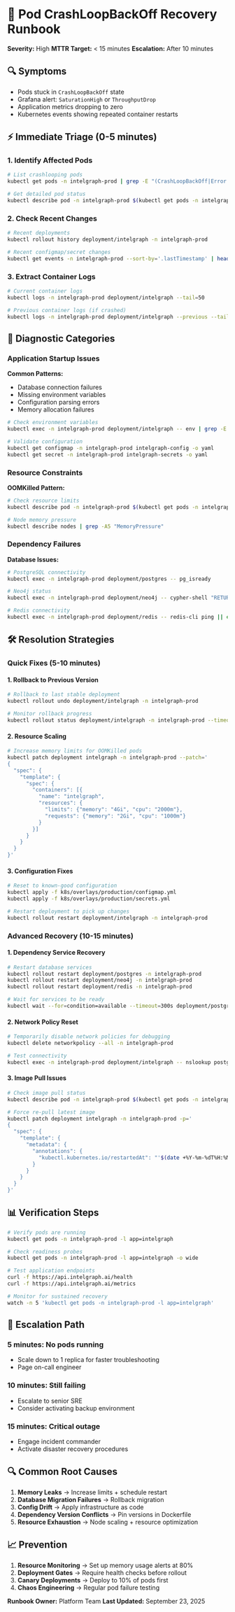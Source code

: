 # 🔄 Pod CrashLoopBackOff Recovery Runbook

**Severity:** High
**MTTR Target:** < 15 minutes
**Escalation:** After 10 minutes

## 🔍 Symptoms

- Pods stuck in `CrashLoopBackOff` state
- Grafana alert: `SaturationHigh` or `ThroughputDrop`
- Application metrics dropping to zero
- Kubernetes events showing repeated container restarts

## ⚡ Immediate Triage (0-5 minutes)

### 1. Identify Affected Pods

```bash
# List crashlooping pods
kubectl get pods -n intelgraph-prod | grep -E "(CrashLoopBackOff|Error|Pending)"

# Get detailed pod status
kubectl describe pod -n intelgraph-prod $(kubectl get pods -n intelgraph-prod -o name | grep intelgraph | head -1)
```

### 2. Check Recent Changes

```bash
# Recent deployments
kubectl rollout history deployment/intelgraph -n intelgraph-prod

# Recent configmap/secret changes
kubectl get events -n intelgraph-prod --sort-by='.lastTimestamp' | head -20
```

### 3. Extract Container Logs

```bash
# Current container logs
kubectl logs -n intelgraph-prod deployment/intelgraph --tail=50

# Previous container logs (if crashed)
kubectl logs -n intelgraph-prod deployment/intelgraph --previous --tail=50
```

## 🔧 Diagnostic Categories

### Application Startup Issues

**Common Patterns:**

- Database connection failures
- Missing environment variables
- Configuration parsing errors
- Memory allocation failures

```bash
# Check environment variables
kubectl exec -n intelgraph-prod deployment/intelgraph -- env | grep -E "(DATABASE|REDIS|NEO4J)"

# Validate configuration
kubectl get configmap -n intelgraph-prod intelgraph-config -o yaml
kubectl get secret -n intelgraph-prod intelgraph-secrets -o yaml
```

### Resource Constraints

**OOMKilled Pattern:**

```bash
# Check resource limits
kubectl describe pod -n intelgraph-prod $(kubectl get pods -n intelgraph-prod -o name | grep intelgraph | head -1) | grep -A10 "Containers:"

# Node memory pressure
kubectl describe nodes | grep -A5 "MemoryPressure"
```

### Dependency Failures

**Database Issues:**

```bash
# PostgreSQL connectivity
kubectl exec -n intelgraph-prod deployment/postgres -- pg_isready

# Neo4j status
kubectl exec -n intelgraph-prod deployment/neo4j -- cypher-shell "RETURN 1" || echo "Neo4j unreachable"

# Redis connectivity
kubectl exec -n intelgraph-prod deployment/redis -- redis-cli ping || echo "Redis unreachable"
```

## 🛠️ Resolution Strategies

### Quick Fixes (5-10 minutes)

#### 1. Rollback to Previous Version

```bash
# Rollback to last stable deployment
kubectl rollout undo deployment/intelgraph -n intelgraph-prod

# Monitor rollback progress
kubectl rollout status deployment/intelgraph -n intelgraph-prod --timeout=300s
```

#### 2. Resource Scaling

```bash
# Increase memory limits for OOMKilled pods
kubectl patch deployment intelgraph -n intelgraph-prod --patch='
{
  "spec": {
    "template": {
      "spec": {
        "containers": [{
          "name": "intelgraph",
          "resources": {
            "limits": {"memory": "4Gi", "cpu": "2000m"},
            "requests": {"memory": "2Gi", "cpu": "1000m"}
          }
        }]
      }
    }
  }
}'
```

#### 3. Configuration Fixes

```bash
# Reset to known-good configuration
kubectl apply -f k8s/overlays/production/configmap.yml
kubectl apply -f k8s/overlays/production/secrets.yml

# Restart deployment to pick up changes
kubectl rollout restart deployment/intelgraph -n intelgraph-prod
```

### Advanced Recovery (10-15 minutes)

#### 1. Dependency Service Recovery

```bash
# Restart database services
kubectl rollout restart deployment/postgres -n intelgraph-prod
kubectl rollout restart deployment/neo4j -n intelgraph-prod
kubectl rollout restart deployment/redis -n intelgraph-prod

# Wait for services to be ready
kubectl wait --for=condition=available --timeout=300s deployment/postgres -n intelgraph-prod
```

#### 2. Network Policy Reset

```bash
# Temporarily disable network policies for debugging
kubectl delete networkpolicy --all -n intelgraph-prod

# Test connectivity
kubectl exec -n intelgraph-prod deployment/intelgraph -- nslookup postgres.intelgraph-prod.svc.cluster.local
```

#### 3. Image Pull Issues

```bash
# Check image pull status
kubectl describe pod -n intelgraph-prod $(kubectl get pods -n intelgraph-prod -o name | grep intelgraph | head -1) | grep -A5 "Events:"

# Force re-pull latest image
kubectl patch deployment intelgraph -n intelgraph-prod -p='
{
  "spec": {
    "template": {
      "metadata": {
        "annotations": {
          "kubectl.kubernetes.io/restartedAt": "'$(date +%Y-%m-%dT%H:%M:%S%z)'"
        }
      }
    }
  }
}'
```

## 📊 Verification Steps

```bash
# Verify pods are running
kubectl get pods -n intelgraph-prod -l app=intelgraph

# Check readiness probes
kubectl get pods -n intelgraph-prod -l app=intelgraph -o wide

# Test application endpoints
curl -f https://api.intelgraph.ai/health
curl -f https://api.intelgraph.ai/metrics

# Monitor for sustained recovery
watch -n 5 'kubectl get pods -n intelgraph-prod -l app=intelgraph'
```

## 🚨 Escalation Path

### 5 minutes: No pods running

- Scale down to 1 replica for faster troubleshooting
- Page on-call engineer

### 10 minutes: Still failing

- Escalate to senior SRE
- Consider activating backup environment

### 15 minutes: Critical outage

- Engage incident commander
- Activate disaster recovery procedures

## 🔍 Common Root Causes

1. **Memory Leaks** → Increase limits + schedule restart
2. **Database Migration Failures** → Rollback migration
3. **Config Drift** → Apply infrastructure as code
4. **Dependency Version Conflicts** → Pin versions in Dockerfile
5. **Resource Exhaustion** → Node scaling + resource optimization

## 📈 Prevention

1. **Resource Monitoring** → Set up memory usage alerts at 80%
2. **Deployment Gates** → Require health checks before rollout
3. **Canary Deployments** → Deploy to 10% of pods first
4. **Chaos Engineering** → Regular pod failure testing

**Runbook Owner:** Platform Team
**Last Updated:** September 23, 2025
